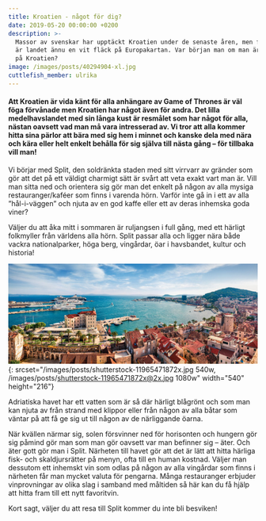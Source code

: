 ```yaml
---
title: Kroatien - något för dig?
date: 2019-05-20 00:00:00 +0200
description: >-
  Massor av svenskar har upptäckt Kroatien under de senaste åren, men för många
  är landet ännu en vit fläck på Europakartan. Var början man om man är nyfiken
  på Kroatien?
image: /images/posts/40294904-xl.jpg
cuttlefish_member: ulrika
---
```


#### Att Kroatien &auml;r vida k&auml;nt för alla anh&auml;ngare av Game of Thrones &auml;r v&auml;l föga förv&aring;nade men Kroatien har n&aring;got &auml;ven för andra. Det lilla medelhavslandet med sin l&aring;nga kust &auml;r resm&aring;let som har n&aring;got för alla, n&auml;stan oavsett vad man m&aring; vara intresserad av. Vi tror att alla kommer hitta sina p&auml;rlor att b&auml;ra med sig hem i minnet och kanske dela med n&auml;ra och k&auml;ra eller helt enkelt beh&aring;lla för sig sj&auml;lva till n&auml;sta g&aring;ng – för tillbaka vill man\!

Vi börjar med Split, den soldr&auml;nkta staden med sitt virrvarr av gr&auml;nder som gör att det p&aring; ett v&auml;ldigt charmigt s&auml;tt &auml;r sv&aring;rt att veta exakt vart man &auml;r. Vill man sitta ned och orientera sig gör man det enkelt p&aring; n&aring;gon av alla mysiga restauranger/kaf&eacute;er som finns i varenda hörn. Varför inte g&aring; in i ett av alla ”h&aring;l-i-v&auml;ggen” och njuta av en god kaffe eller ett av deras inhemska goda viner?

V&auml;ljer du att &aring;ka mitt i sommaren &auml;r ruljangsen i full g&aring;ng, med ett h&auml;rligt folkmyller fr&aring;n v&auml;rldens alla hörn. Split passar alla och ligger n&auml;ra b&aring;de vackra nationalparker, höga berg, ving&aring;rdar, öar i havsbandet, kultur och historia\!

![](/images/posts/shutterstock-11965471872x.jpg){: srcset="/images/posts/shutterstock-11965471872x.jpg 540w, /images/posts/shutterstock-11965471872x@2x.jpg 1080w" width="540" height="216"}

Adriatiska havet har ett vatten som &auml;r s&aring; d&auml;r h&auml;rligt bl&aring;grönt och som man kan njuta av fr&aring;n strand med klippor eller fr&aring;n n&aring;gon av alla b&aring;tar som v&auml;ntar p&aring; att f&aring; ge sig ut till n&aring;gon av de n&auml;rliggande öarna.

N&auml;r kv&auml;llen n&auml;rmar sig, solen försvinner ned för horisonten och hungern gör sig p&aring;mind gör man som man gör oavsett var man befinner sig – &auml;ter. Och &auml;ter gott gör man i Split. N&auml;rheten till havet gör att det &auml;r l&auml;tt att hitta h&auml;rliga fisk- och skaldjursr&auml;tter p&aring; menyn, ofta till en human kostnad. V&auml;ljer man dessutom ett inhemskt vin som odlas p&aring; n&aring;gon av alla ving&aring;rdar som finns i n&auml;rheten f&aring;r man mycket valuta för pengarna. M&aring;nga restauranger erbjuder vinprovningar av olika slag i samband med m&aring;ltiden s&aring; h&auml;r kan du f&aring; hj&auml;lp att hitta fram till ett nytt favoritvin.

Kort sagt, v&auml;ljer du att resa till Split kommer du inte bli besviken\!
